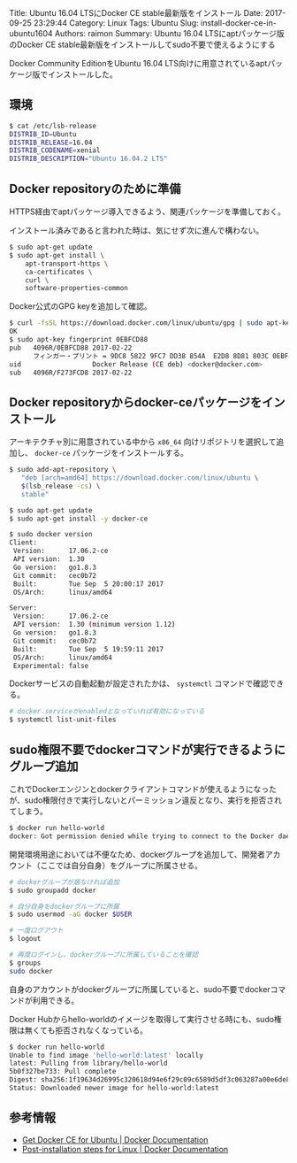 Title: Ubuntu 16.04 LTSにDocker CE stable最新版をインストール
Date: 2017-09-25 23:29:44
Category: Linux
Tags: Ubuntu
Slug: install-docker-ce-in-ubuntu1604
Authors: raimon
Summary: Ubuntu 16.04 LTSにaptパッケージ版のDocker CE stable最新版をインストールしてsudo不要で使えるようにする

Docker Community EditionをUbuntu 16.04 LTS向けに用意されているaptパッケージ版でインストールした。

## 環境

```sh
$ cat /etc/lsb-release
DISTRIB_ID=Ubuntu
DISTRIB_RELEASE=16.04
DISTRIB_CODENAME=xenial
DISTRIB_DESCRIPTION="Ubuntu 16.04.2 LTS"
```

## Docker repositoryのために準備

HTTPS経由でaptパッケージ導入できるよう、関連パッケージを準備しておく。

インストール済みであると言われた時は、気にせず次に進んで構わない。

```sh
$ sudo apt-get update
$ sudo apt-get install \
    apt-transport-https \
    ca-certificates \
    curl \
    software-properties-common
```

Docker公式のGPG keyを追加して確認。

```sh
$ curl -fsSL https://download.docker.com/linux/ubuntu/gpg | sudo apt-key add -
OK
$ sudo apt-key fingerprint 0EBFCD88
pub   4096R/0EBFCD88 2017-02-22
      フィンガー・プリント = 9DC8 5822 9FC7 DD38 854A  E2D8 8D81 803C 0EBF CD88
uid                  Docker Release (CE deb) <docker@docker.com>
sub   4096R/F273FCD8 2017-02-22
```

## Docker repositoryからdocker-ceパッケージをインストール

アーキテクチャ別に用意されている中から `x86_64` 向けリポジトリを選択して追加し、 `docker-ce` パッケージをインストールする。

```sh
$ sudo add-apt-repository \
   "deb [arch=amd64] https://download.docker.com/linux/ubuntu \
   $(lsb_release -cs) \
   stable"

$ sudo apt-get update
$ sudo apt-get install -y docker-ce

$ sudo docker version
Client:
 Version:      17.06.2-ce
 API version:  1.30
 Go version:   go1.8.3
 Git commit:   cec0b72
 Built:        Tue Sep  5 20:00:17 2017
 OS/Arch:      linux/amd64

Server:
 Version:      17.06.2-ce
 API version:  1.30 (minimum version 1.12)
 Go version:   go1.8.3
 Git commit:   cec0b72
 Built:        Tue Sep  5 19:59:11 2017
 OS/Arch:      linux/amd64
 Experimental: false
```

Dockerサービスの自動起動が設定されたかは、  `systemctl` コマンドで確認できる。

```sh
# docker.serviceがenabledとなっていれば有効になっている
$ systemctl list-unit-files
```

## sudo権限不要でdockerコマンドが実行できるようにグループ追加

これでDockerエンジンとdockerクライアントコマンドが使えるようになったが、sudo権限付きで実行しないとパーミッション違反となり、実行を拒否されてしまう。

```sh
$ docker run hello-world
docker: Got permission denied while trying to connect to the Docker daemon socket at unix:///var/run/docker.sock: Post http://%2Fvar%2Frun%2Fdocker.sock/v1.30/containers/create: dial unix /var/run/docker.sock: connect: permission denied.
```

開発環境用途においては不便なため、dockerグループを追加して、開発者アカウント（ここでは自分自身）をグループに所属させる。

```sh
# dockerグループが居なければ追加
$ sudo groupadd docker

# 自分自身をdockerグループに所属
$ sudo usermod -aG docker $USER

# 一度ログアウト
$ logout

# 再度ログインし、dockerグループに所属していることを確認
$ groups
sudo docker
```

自身のアカウントがdockerグループに所属していると、sudo不要でdockerコマンドが利用できる。

Docker Hubからhello-worldのイメージを取得して実行させる時にも、sudo権限は無くても拒否されなくなっている。

```sh
$ docker run hello-world
Unable to find image 'hello-world:latest' locally
latest: Pulling from library/hello-world
5b0f327be733: Pull complete
Digest: sha256:1f19634d26995c320618d94e6f29c09c6589d5df3c063287a00e6de8458f8242
Status: Downloaded newer image for hello-world:latest
```

## 参考情報

* [Get Docker CE for Ubuntu | Docker Documentation](https://docs.docker.com/engine/installation/linux/docker-ce/ubuntu/#install-using-the-repository "Get Docker CE for Ubuntu | Docker Documentation")
* [Post-installation steps for Linux | Docker Documentation](https://docs.docker.com/engine/installation/linux/linux-postinstall/#manage-docker-as-a-non-root-user "Post-installation steps for Linux | Docker Documentation")
